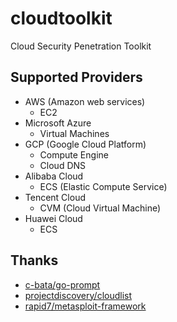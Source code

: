 # cloudtoolkit
Cloud Security Penetration Toolkit

## Supported Providers

- AWS (Amazon web services)
    - EC2
- Microsoft Azure
    - Virtual Machines
- GCP (Google Cloud Platform)
    - Compute Engine
    - Cloud DNS
- Alibaba Cloud
    - ECS (Elastic Compute Service)
- Tencent Cloud
    - CVM (Cloud Virtual Machine)
- Huawei Cloud
    - ECS

## Thanks
- [c-bata/go-prompt](https://github.com/c-bata/go-prompt)
- [projectdiscovery/cloudlist](https://github.com/projectdiscovery/cloudlist)
- [rapid7/metasploit-framework](https://github.com/rapid7/metasploit-framework)